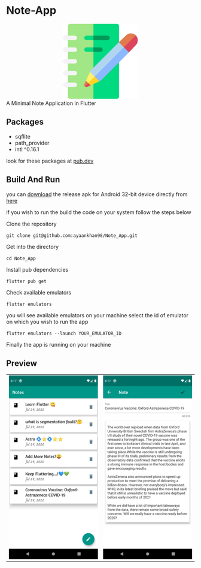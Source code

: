 # Note-App
<center><img src="./preview/p.png" height=200><br/></center>
A Minimal Note Application in Flutter

## Packages
-  sqflite
-  path_provider
-  intl ^0.16.1

look for these packages at [pub.dev](pub.dev)

## Build And Run

you can [download](https://drive.google.com/file/d/1shdgE41ldGf6Xb7fXAWYRHuhE53UHZ3e/view?usp=sharing) the release apk for Android 32-bit device directly from [here](https://drive.google.com/file/d/1shdgE41ldGf6Xb7fXAWYRHuhE53UHZ3e/view?usp=sharing)

if you wish to run the build the code on your system follow the steps below

Clone the repository
```
git clone git@github.com:ayaankhan98/Note_App.git
```
Get into the directory
```
cd Note_App
```
Install pub dependencies
```
flutter pub get
```
Check available emulators
```
flutter emulators
```
you will see available emulators on your machine select the id of emulator on which you wish to run the app
```
flutter emulators --launch YOUR_EMULATOR_ID
```
Finally the app is running on your machine

## Preview
<table>
<tr>
<td><img src="./preview/1.png" width=300></td>
<td><img src="./preview/2.png" width=300></td>
</tr>
</table>
